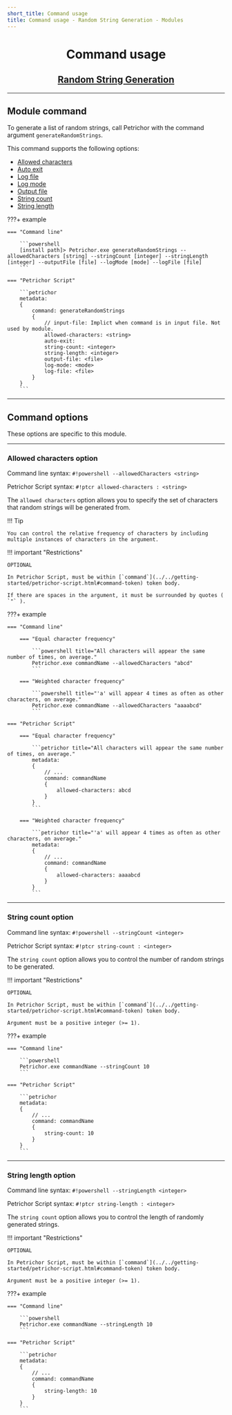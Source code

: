 ```yaml
---
short_title: Command usage
title: Command usage - Random String Generation - Modules
---
```


<h1 align="center">Command usage</h1>
<h2 align="center"><a href="./index.html">Random String Generation</a></h2>


---
## Module command

To generate a list of random strings, call Petrichor with the command argument `generateRandomStrings`.

This command supports the following options:

- [Allowed characters](#allowed-characters-option)
- [Auto exit](../../getting-started/command-usage.html#auto-exit-option)
- [Log file](../../getting-started/command-usage.html#log-file-option)
- [Log mode](../../getting-started/command-usage.html#log-mode-option)
- [Output file](../../getting-started/command-usage.html#output-file-option)
- [String count](#string-count-option)
- [String length](#string-length-option)


???+ example

    === "Command line"

        ```powershell
        [install path]> Petrichor.exe generateRandomStrings --allowedCharacters [string] --stringCount [integer] --stringLength [integer] --outputFile [file] --logMode [mode] --logFile [file]
        ```

    === "Petrichor Script"

        ```petrichor
        metadata:
        {
            command: generateRandomStrings
            {
                // input-file: Implict when command is in input file. Not used by module.
                allowed-characters: <string>
                auto-exit:
                string-count: <integer>
                string-length: <integer>
                output-file: <file>
                log-mode: <mode>
                log-file: <file>
            }
        }
        ```


---
## Command options

These options are specific to this module.


---
### Allowed characters option

Command line syntax: `#!powershell --allowedCharacters <string>`

Petrichor Script syntax: `#!ptcr allowed-characters : <string>`

The `allowed characters` option allows you to specify the set of characters that random strings will be generated from.

!!! Tip

    You can control the relative frequency of characters by including multiple instances of characters in the argument.

!!! important "Restrictions"

    OPTIONAL

    In Petrichor Script, must be within [`command`](../../getting-started/petrichor-script.html#command-token) token body.

    If there are spaces in the argument, it must be surrounded by quotes ( `"` ).

???+ example

    === "Command line"

        === "Equal character frequency"

            ```powershell title="All characters will appear the same number of times, on average."
            Petrichor.exe commandName --allowedCharacters "abcd"
            ```

        === "Weighted character frequency"

            ```powershell title="'a' will appear 4 times as often as other characters, on average."
            Petrichor.exe commandName --allowedCharacters "aaaabcd"
            ```

    === "Petrichor Script"

        === "Equal character frequency"

            ```petrichor title="All characters will appear the same number of times, on average."
            metadata:
            {
                // ...
                command: commandName
                {
                    allowed-characters: abcd
                }
            }
            ```

        === "Weighted character frequency"

            ```petrichor title="'a' will appear 4 times as often as other characters, on average."
            metadata:
            {
                // ...
                command: commandName
                {
                    allowed-characters: aaaabcd
                }
            }
            ```


---
### String count option

Command line syntax: `#!powershell --stringCount <integer>`

Petrichor Script syntax: `#!ptcr string-count : <integer>`

The `string count` option allows you to control the number of random strings to be generated.

!!! important "Restrictions"

    OPTIONAL

    In Petrichor Script, must be within [`command`](../../getting-started/petrichor-script.html#command-token) token body.

    Argument must be a positive integer (>= 1).

???+ example

    === "Command line"

        ```powershell
        Petrichor.exe commandName --stringCount 10
        ```

    === "Petrichor Script"

        ```petrichor
        metadata:
        {
            // ...
            command: commandName
            {
                string-count: 10
            }
        }
        ```


---
### String length option

Command line syntax: `#!powershell --stringLength <integer>`

Petrichor Script syntax: `#!ptcr string-length : <integer>`

The `string count` option allows you to control the length of randomly generated strings.

!!! important "Restrictions"

    OPTIONAL

    In Petrichor Script, must be within [`command`](../../getting-started/petrichor-script.html#command-token) token body.

    Argument must be a positive integer (>= 1).

???+ example

    === "Command line"

        ```powershell
        Petrichor.exe commandName --stringLength 10
        ```

    === "Petrichor Script"

        ```petrichor
        metadata:
        {
            // ...
            command: commandName
            {
                string-length: 10
            }
        }
        ```
